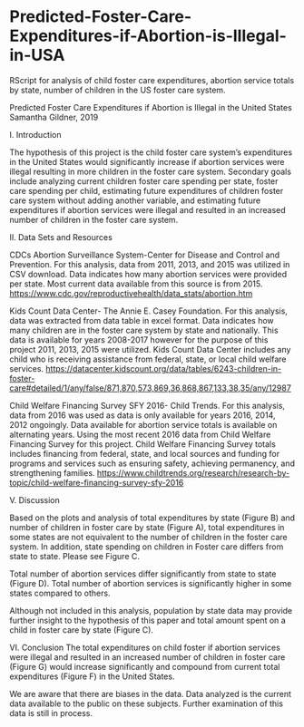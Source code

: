 # Predicted-Foster-Care-Expenditures-if-Abortion-is-Illegal-in-USA
RScript for analysis of child foster care expenditures, abortion service totals by state, number of children in the US foster care system.


Predicted Foster Care Expenditures if Abortion is Illegal in the United States
Samantha Gildner, 2019


I. Introduction

The hypothesis of this project is the child foster care system’s expenditures in the United States would significantly increase 
if abortion services were illegal resulting in more children in the foster care system. Secondary goals include analyzing current 
children foster care spending per state, foster care spending per child, estimating future expenditures of children foster care system 
without adding another variable, and estimating future expenditures if abortion services were illegal and resulted in an increased number 
of children in the foster care system.


II. Data Sets and Resources

CDCs Abortion Surveillance System-Center for Disease and Control and Prevention. For this analysis, data from 2011, 2013, and 2015 was 
utilized in CSV download. Data indicates how many abortion services were provided per state. Most current data available from this source 
is from 2015. https://www.cdc.gov/reproductivehealth/data_stats/abortion.htm

Kids Count Data Center- The Annie E. Casey Foundation. For this analysis, data was extracted from data table in excel format. Data 
indicates how many children are in the foster care system by state and nationally. This data is available for years 2008-2017 however for 
the purpose of this project 2011, 2013, 2015 were utilized. Kids Count Data Center includes any child who is receiving assistance from 
federal, state, or local child welfare services. 
https://datacenter.kidscount.org/data/tables/6243-children-in-foster-care#detailed/1/any/false/871,870,573,869,36,868,867,133,38,35/any/12987

Child Welfare Financing Survey SFY 2016- Child Trends. For this analysis, data from 2016 was used as data is only available for years 
2016, 2014, 2012 ongoingly. Data available for abortion service totals is available on alternating years. Using the most recent 2016 data
from Child Welfare Financing Survey for this project. Child Welfare Financing Survey totals includes financing from federal, state, and 
local sources and funding for programs and services such as ensuring safety, achieving permanency, and strengthening families.
https://www.childtrends.org/research/research-by-topic/child-welfare-financing-survey-sfy-2016


V. Discussion

Based on the plots and analysis of total expenditures by state (Figure B) and number of children in foster care by state (Figure A), 
total expenditures in some states are not equivalent to the number of children in the foster care system. In addition, state spending on
children in Foster care differs from state to state. Please see Figure C.

Total number of abortion services differ significantly from state to state (Figure D). Total number of abortion services is significantly
higher in some states compared to others. 

Although not included in this analysis, population by state data may provide further insight to the hypothesis of this paper and total 
amount spent on a child in foster care by state (Figure C). 


VI. Conclusion
The total expenditures on child foster if abortion services were illegal and resulted in an increased number of children in foster care
(Figure G) would increase significantly and compound from current total expenditures (Figure F) in the United States.

We are aware that there are biases in the data. Data analyzed is the current data available to the public on these subjects. Further 
examination of this data is still in process.  

